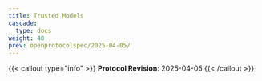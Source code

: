 ```yaml
---
title: Trusted Models
cascade:
  type: docs
weight: 40
prev: openprotocolspec/2025-04-05/
---
```


{{< callout type="info" >}} **Protocol Revision**: 2025-04-05 {{< /callout >}}

